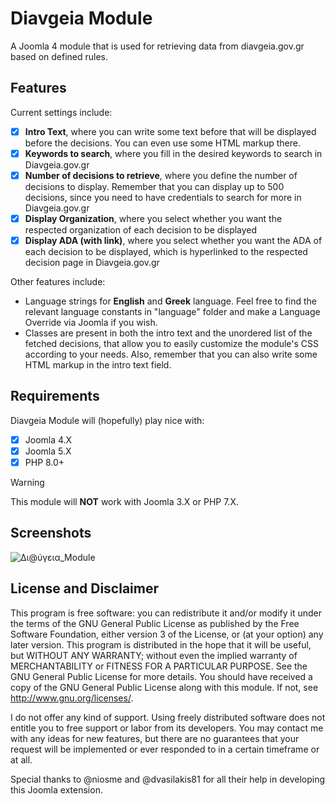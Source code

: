 # Diavgeia Module
A Joomla 4 module that is used for retrieving data from diavgeia.gov.gr based on defined rules.

## Features
Current settings include:
- [x] **Intro Text**, where you can write some text before that will be displayed before the decisions. You can even use some HTML markup there.
- [x] **Keywords to search**, where you fill in the desired keywords to search in Diavgeia.gov.gr
- [x] **Number of decisions to retrieve**, where you define the number of decisions to display. Remember that you can display up to 500 decisions, since you need to have credentials to search for more in Diavgeia.gov.gr
- [x] **Display Organization**, where you select whether you want the respected organization of each decision to be displayed
- [x] **Display ADA (with link)**, where you select whether you want the ADA of each decision to be displayed, which is hyperlinked to the respected decision page in Diavgeia.gov.gr

Other features include:
+ Language strings for **English** and **Greek** language. Feel free to find the relevant language constants in "language" folder and make a Language Override via Joomla if you wish.
+ Classes are present in both the intro text and the unordered list of the fetched decisions, that allow you to easily customize the module's CSS according to your needs. Also, remember that you can also write some HTML markup in the intro text field. 


## Requirements
Diavgeia Module will (hopefully) play nice with:
- [x] Joomla 4.X
- [X] Joomla 5.X
- [x] PHP 8.0+

> [!WARNING]
>This module will **NOT** work with Joomla 3.X or PHP 7.X.

## Screenshots
![Δι@ύγεια_Module](https://github.com/rinenweb/mod_diavgeia/assets/17462686/2f300837-bfac-45bf-9006-800cdab1bced)

## License and Disclaimer
This program is free software: you can redistribute it and/or modify it under the terms of the GNU General Public License as published by the Free Software Foundation, either version 3 of the License, or (at your option) any later version.
This program is distributed in the hope that it will be useful, but WITHOUT ANY WARRANTY; without even the implied warranty of MERCHANTABILITY or FITNESS FOR A PARTICULAR PURPOSE. See the GNU General Public License for more details.
You should have received a copy of the GNU General Public License along with this module. If not, see http://www.gnu.org/licenses/.

I do not offer any kind of support. Using freely distributed software does not entitle you to free support or labor from its developers. You may contact me with any ideas for new features, but there are no guarantees that your request will be implemented or ever responded to in a certain timeframe or at all.

Special thanks to @niosme and @dvasilakis81 for all their help in developing this Joomla extension.
